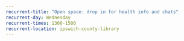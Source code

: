 ```yaml
---
recurrent-title: "Open space: drop in for health info and chats"
recurrent-day: Wednesday
recurrent-times: 1300-1500
recurrent-location: ipswich-county-library
---
```


